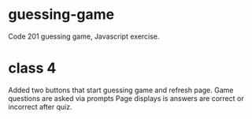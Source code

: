 # guessing-game
Code 201 guessing game, Javascript exercise.

# class 4
Added two buttons that start guessing game and refresh page.
Game questions are asked via prompts
Page displays is answers are correct or incorrect after quiz.
